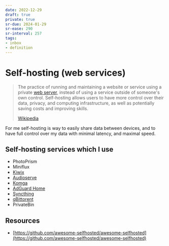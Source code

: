 ```yaml
---
date: 2022-12-29
draft: true
private: true
sr-due: 2024-01-29
sr-ease: 290
sr-interval: 257
tags:
- inbox
- definition
---
```


# Self-hosting (web services)

> The practice of running and maintaining a website or service
> using a private [web server](./web%20server.md), instead of using a service outside of
> someone's own control. Self-hosting allows users to have more control over
> their data, privacy, and computing infrastructure, as well as potentially
> saving costs and improving skills.
>
> [Wikipedia](https://en.wikipedia.org/wiki/Self-hosting_\(web_services\))

For me self-hosting is way to easily share data between devices, and to have
full control over my data with minimal latency, and maximal speed.

## Self-hosting services which I use


- PhotoPrism
- Miniflux
- [Kiwix](http://10.243.211.202:8080/?lang=)
- [Audioserve](http://localhost:8084/#0/)
- [Komga](http://localhost:8443/dashboard)
- [AdGuard Home](http://localhost/#filters)
- [Syncthing](http://127.0.0.1:8384/)
- [qBittorent](http://localhost:8081/)
- PrivateBin

## Resources


- [https://github.com/awesome-selfhosted/awesome-selfhosted](https://github.com/awesome-selfhosted/awesome-selfhosted)